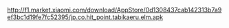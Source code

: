 http://f1.market.xiaomi.com/download/AppStore/0d1308437cab142313b7a9ef3bc1d19fe7fc52395/jp.co.hit_point.tabikaeru.elm.apk
